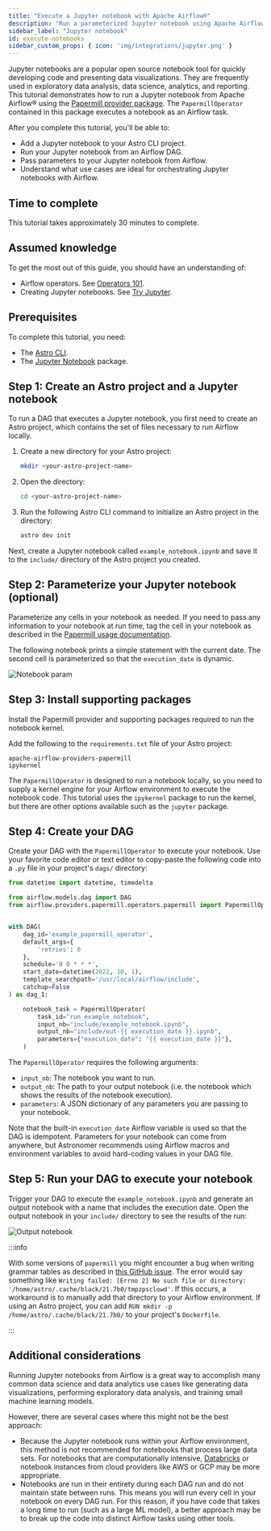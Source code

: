 ```yaml
---
title: "Execute a Jupyter notebook with Apache Airflow®"
description: "Run a parameterized Jupyter notebook using Apache Airflow® and the Astro CLI."
sidebar_label: "Jupyter notebook"
id: execute-notebooks
sidebar_custom_props: { icon: 'img/integrations/jupyter.png' }
---
```


Jupyter notebooks are a popular open source notebook tool for quickly developing code and presenting data visualizations. They are frequently used in exploratory data analysis, data science, analytics, and reporting. This tutorial demonstrates how to run a Jupyter notebook from Apache Airflow® using the [Papermill provider package](https://registry.astronomer.io/providers/papermill). The `PapermillOperator` contained in this package executes a notebook as an Airflow task.

After you complete this tutorial, you'll be able to:

- Add a Jupyter notebook to your Astro CLI project.
- Run your Jupyter notebook from an Airflow DAG.
- Pass parameters to your Jupyter notebook from Airflow.
- Understand what use cases are ideal for orchestrating Jupyter notebooks with Airflow.

## Time to complete

This tutorial takes approximately 30 minutes to complete.

## Assumed knowledge

To get the most out of this guide, you should have an understanding of:

- Airflow operators. See [Operators 101](what-is-an-operator.md).
- Creating Jupyter notebooks. See [Try Jupyter](https://docs.jupyter.org/en/latest/start/index.html).

## Prerequisites

To complete this tutorial, you need:

- The [Astro CLI](https://www.astronomer.io/docs/astro/cli/get-started).
- The [Jupyter Notebook](https://jupyter.org/install) package.

## Step 1: Create an Astro project and a Jupyter notebook

To run a DAG that executes a Jupyter notebook, you first need to create an Astro project, which contains the set of files necessary to run Airflow locally.

1. Create a new directory for your Astro project:

    ```sh
    mkdir <your-astro-project-name>
    ```

2. Open the directory:

    ```sh
    cd <your-astro-project-name>
    ```

3. Run the following Astro CLI command to initialize an Astro project in the directory:

    ```sh
    astro dev init
    ```

Next, create a Jupyter notebook called `example_notebook.ipynb` and save it to the `include/` directory of the Astro project you created.

## Step 2: Parameterize your Jupyter notebook (optional)

Parameterize any cells in your notebook as needed. If you need to pass any information to your notebook at run time, tag the cell in your notebook as described in the [Papermill usage documentation](https://papermill.readthedocs.io/en/latest/usage-parameterize.html).

The following notebook prints a simple statement with the current date. The second cell is parameterized so that the `execution_date` is dynamic.

![Notebook param](/img/guides/parameterized_notebook.png)

## Step 3: Install supporting packages

Install the Papermill provider and supporting packages required to run the notebook kernel.

Add the following to the `requirements.txt` file of your Astro project:

```text
apache-airflow-providers-papermill
ipykernel
```

The `PapermillOperator` is designed to run a notebook locally, so you need to supply a kernel engine for your Airflow environment to execute the notebook code. This tutorial uses the `ipykernel` package to run the kernel, but there are other options available such as the `jupyter` package.

## Step 4: Create your DAG

Create your DAG with the `PapermillOperator` to execute your notebook. Use your favorite code editor or text editor to copy-paste the following code into a `.py` file in your project's `dags/` directory:

```python
from datetime import datetime, timedelta

from airflow.models.dag import DAG
from airflow.providers.papermill.operators.papermill import PapermillOperator


with DAG(
    dag_id='example_papermill_operator',
    default_args={
        'retries': 0
    },
    schedule='0 0 * * *',
    start_date=datetime(2022, 10, 1),
    template_searchpath='/usr/local/airflow/include',
    catchup=False
) as dag_1:

    notebook_task = PapermillOperator(
        task_id="run_example_notebook",
        input_nb="include/example_notebook.ipynb",
        output_nb="include/out-{{ execution_date }}.ipynb",
        parameters={"execution_date": "{{ execution_date }}"},
    )
```

The `PapermillOperator` requires the following arguments:

- `input_nb`: The notebook you want to run.
- `output_nb`: The path to your output notebook (i.e. the notebook which shows the results of the notebook execution).
- `parameters`: A JSON dictionary of any parameters you are passing to your notebook.

Note that the built-in `execution_date` Airflow variable is used so that the DAG is idempotent. Parameters for your notebook can come from anywhere, but Astronomer recommends using Airflow macros and environment variables to avoid hard-coding values in your DAG file.

## Step 5: Run your DAG to execute your notebook

Trigger your DAG to execute the `example_notebook.ipynb` and generate an output notebook with a name that includes the execution date. Open the output notebook in your `include/` directory to see the results of the run:

![Output notebook](/img/guides/notebook_output.png)

:::info

With some versions of `papermill` you might encounter a bug when writing grammar tables as described in [this GitHub issue](https://github.com/psf/black/issues/1143). The error would say something like `Writing failed: [Errno 2] No such file or directory: '/home/astro/.cache/black/21.7b0/tmpzpsclowd'`. If this occurs, a workaround is to manually add that directory to your Airflow environment. If using an Astro project, you can add `RUN mkdir -p /home/astro/.cache/black/21.7b0/` to your project's `Dockerfile`.

:::

## Additional considerations

Running Jupyter notebooks from Airflow is a great way to accomplish many common data science and data analytics use cases like generating data visualizations, performing exploratory data analysis, and training small machine learning models.

However, there are several cases where this might not be the best approach:

- Because the Jupyter notebook runs within your Airflow environment, this method is not recommended for notebooks that process large data sets. For notebooks that are computationally intensive, [Databricks](airflow-databricks.md) or notebook instances from cloud providers like AWS or GCP may be more appropriate.
- Notebooks are run in their entirety during each DAG run and do not maintain state between runs. This means you will run every cell in your notebook on every DAG run. For this reason, if you have code that takes a long time to run (such as a large ML model), a better approach may be to break up the code into distinct Airflow tasks using other tools.

